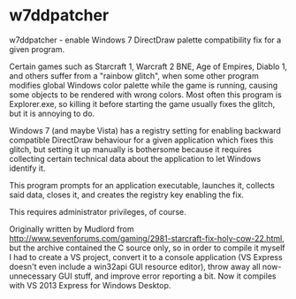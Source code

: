 w7ddpatcher
===========

w7ddpatcher - enable Windows 7 DirectDraw palette compatibility fix for a given
program.

Certain games such as Starcraft 1, Warcraft 2 BNE, Age of Empires, Diablo 1,
and others suffer from a "rainbow glitch", when some other program modifies
global Windows color palette while the game is running, causing some objects to
be rendered with wrong colors. Most often this program is Explorer.exe, so
killing it before starting the game usually fixes the glitch, but it is
annoying to do.

Windows 7 (and maybe Vista) has a registry setting for enabling backward
compatible DirectDraw behaviour for a given application which fixes this
glitch, but setting it up manually is bothersome because it requires collecting
certain technical data about the application to let Windows identify it.

This program prompts for an application executable, launches it, collects said
data, closes it, and creates the registry key enabling the fix.

This requires administrator privileges, of course.

Originally written by Mudlord from
http://www.sevenforums.com/gaming/2981-starcraft-fix-holy-cow-22.html, but the
archive contained the C source only, so in order to compile it myself I had to
create a VS project, convert it to a console application (VS Express doesn't
even include a win32api GUI resource editor), throw away all now-unnecessary
GUI stuff, and improve error reporting a bit. Now it compiles with VS 2013
Express for Windows Desktop.
